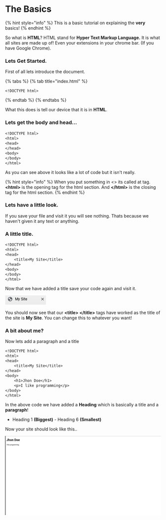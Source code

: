 # The Basics

{% hint style="info" %}
This is a basic tutorial on explaining the **very** basics!
{% endhint %}

So what is **HTML**? HTML stand for **Hyper Text Markup Language.** It is what all sites are made up of! Even your extensions in your chrome bar. \(If you have Google Chrome\).



### Lets Get Started.

First of all lets introduce the document.

{% tabs %}
{% tab title="index.html" %}
```text
<!DOCTYPE html>
```
{% endtab %}
{% endtabs %}

What this does is tell our device that it is in **HTML**.



### Lets get the body and head...

```markup
<!DOCTYPE html>
<html>
<head>
</head>
<body>
</body>
</html>
```

As you can see above it looks like a lot of code but it isn't really.

{% hint style="info" %}
When you put something in &lt;&gt; its called at tag. **&lt;html&gt;** is the opening tag for the html section. And **&lt;/html&gt;** is the closing tag for the html section.
{% endhint %}



### Lets have a little look.

If you save your file and visit it you will see nothing. Thats because we haven't given it any text or anything.

### A little title.

```markup
<!DOCTYPE html>
<html>
<head>
    <title>My Site</title>
</head>
<body>
</body>
</html>
```

Now that we have added a title save your code again and visit it.

![](../.gitbook/assets/screenshot-2020-03-07-at-11.45.43.png)

You should now see that our **&lt;title&gt; &lt;/title&gt;** tags have worked as the title of the site is **My Site**. You can change this to whatever you want!

### A bit about me?

Now lets add a paragraph and a title

```markup
<!DOCTYPE html>
<html>
<head>
    <title>My Site</title>
</head>
<body>
    <h1>Jhon Doe</h1>
    <p>I like programming</p>
</body>
</html>
```

In the above code we have added a **Heading** which is basically a title and a **paragraph**! 

* Heading 1 **\(Biggest\)** - Heading 6 **\(Smallest\)**

Now your site should look like this..

![](../.gitbook/assets/screenshot-2020-03-07-at-11.50.35.png)

